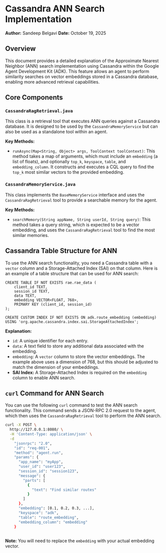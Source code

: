 # Cassandra ANN Search Implementation

**Author:** Sandeep Belgavi
**Date:** October 19, 2025

## Overview

This document provides a detailed explanation of the Approximate Nearest Neighbor (ANN) search implementation using Cassandra within the Google Agent Development Kit (ADK). This feature allows an agent to perform similarity searches on vector embeddings stored in a Cassandra database, enabling more advanced retrieval capabilities.

## Core Components

### `CassandraRagRetrieval.java`

This class is a retrieval tool that executes ANN queries against a Cassandra database. It is designed to be used by the `CassandraMemoryService` but can also be used as a standalone tool within an agent.

**Key Methods:**

*   `runAsync(Map<String, Object> args, ToolContext toolContext)`: This method takes a map of arguments, which must include an `embedding` (a list of floats), and optionally `top_k`, `keyspace`, `table`, and `embedding_column`. It constructs and executes a CQL query to find the `top_k` most similar vectors to the provided embedding.

### `CassandraMemoryService.java`

This class implements the `BaseMemoryService` interface and uses the `CassandraRagRetrieval` tool to provide a searchable memory for the agent.

**Key Methods:**

*   `searchMemory(String appName, String userId, String query)`: This method takes a query string, which is expected to be a vector embedding, and uses the `CassandraRagRetrieval` tool to find the most similar memories.

## Cassandra Table Structure for ANN

To use the ANN search functionality, you need a Cassandra table with a `vector` column and a Storage-Attached Index (SAI) on that column. Here is an example of a table structure that can be used for ANN search:

```cql
CREATE TABLE IF NOT EXISTS rae.rae_data (
    client_id TEXT,
    session_id TEXT,
    data TEXT,
    embedding VECTOR<FLOAT, 768>,
    PRIMARY KEY (client_id, session_id)
);

CREATE CUSTOM INDEX IF NOT EXISTS ON adk.route_embedding (embedding) USING 'org.apache.cassandra.index.sai.StorageAttachedIndex';
```

**Explanation:**

*   `id`: A unique identifier for each entry.
*   `data`: A text field to store any additional data associated with the embedding.
*   `embedding`: A `vector` column to store the vector embeddings. The example above uses a dimension of 768, but this should be adjusted to match the dimension of your embeddings.
*   **SAI Index:** A Storage-Attached Index is required on the `embedding` column to enable ANN search.

## `curl` Command for ANN Search

You can use the following `curl` command to test the ANN search functionality. This command sends a JSON-RPC 2.0 request to the agent, which then uses the `CassandraRagRetrieval` tool to perform the ANN search.

```bash
curl -X POST \
  http://127.0.0.1:8080/ \
  -H 'Content-Type: application/json' \
  -d 
    "jsonrpc": "2.0",
    "id": "req-001",
    "method": "agent.run",
    "params": {
      "app_name": "myApp",
      "user_id": "user123",
      "session_id": "session123",
      "message": {
        "parts": [
          {
            "text": "Find similar routes"
          }
        ]
      },
      "embedding": [0.1, 0.2, 0.3, ...],
      "keyspace": "adk",
      "table": "route_embedding",
      "embedding_column": "embedding"
    }
  
```

**Note:** You will need to replace the `embedding` with your actual embedding vector.
